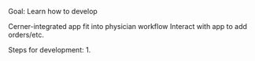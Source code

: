 Goal:
Learn how to develop 


Cerner-integrated app fit into physician workflow
    Interact with app to add orders/etc.

Steps for development:
1.
